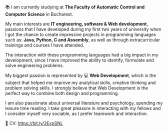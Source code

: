 📚 I am currently studying at <b>The Faculty of Automatic Control and Computer Science</b> in Bucharest.

My main interests are <b>IT engineering, software & Web development</b>, passions that I have developed during my first two years of university when I got the chance to create impressive projects in programming languages such as: <b>Java, Python, C and Assembly</b>, as well as through extracurricular trainings and courses I have attended.

The interaction with these programming languages had a big impact in my development, since I have improved the ability to identify, formulate and solve engineering problems.

My biggest passion is represented by 💻 <b>Web Development</b>, which is the subject that helped me improve my analytical skills, creative thinking and problem solving skills. I strongly believe that Web Development is the perfect way to combine both design and programming.

I am also passionate about universal literature and psychology, spending my leisure time reading. I take great pleasure in interacting with my fellows and I consider myself very sociable, as I prefer teamwork and interaction.

 📝 CV: https://bit.ly/3ExpSNL
